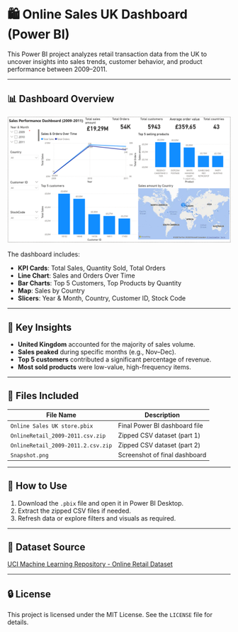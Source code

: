 # 🛍️ Online Sales UK Dashboard (Power BI)

This Power BI project analyzes retail transaction data from the UK to uncover insights into sales trends, customer behavior, and product performance between 2009–2011.

---

## 📊 Dashboard Overview

![Dashboard Snapshot](./Snapshot.png)

The dashboard includes:  
- **KPI Cards**: Total Sales, Quantity Sold, Total Orders  
- **Line Chart**: Sales and Orders Over Time  
- **Bar Charts**: Top 5 Customers, Top Products by Quantity  
- **Map**: Sales by Country  
- **Slicers**: Year & Month, Country, Customer ID, Stock Code

---

## 🧠 Key Insights

- **United Kingdom** accounted for the majority of sales volume.  
- **Sales peaked** during specific months (e.g., Nov–Dec).  
- **Top 5 customers** contributed a significant percentage of revenue.  
- **Most sold products** were low-value, high-frequency items.  

---

## 📁 Files Included

| File Name                           | Description                              |
|-----------------------------------|------------------------------------------|
| `Online Sales UK store.pbix`       | Final Power BI dashboard file            |
| `OnlineRetail_2009-2011.csv.zip`   | Zipped CSV dataset (part 1)              |
| `OnlineRetail_2009-2011.2.csv.zip` | Zipped CSV dataset (part 2)              |
| `Snapshot.png`                     | Screenshot of final dashboard            |

---

## 📌 How to Use

1. Download the `.pbix` file and open it in Power BI Desktop.  
2. Extract the zipped CSV files if needed.  
3. Refresh data or explore filters and visuals as required.

---

## 📂 Dataset Source

[UCI Machine Learning Repository - Online Retail Dataset](https://archive.ics.uci.edu/ml/datasets/online+retail)

---

## 🔒 License

This project is licensed under the MIT License. See the `LICENSE` file for details.
